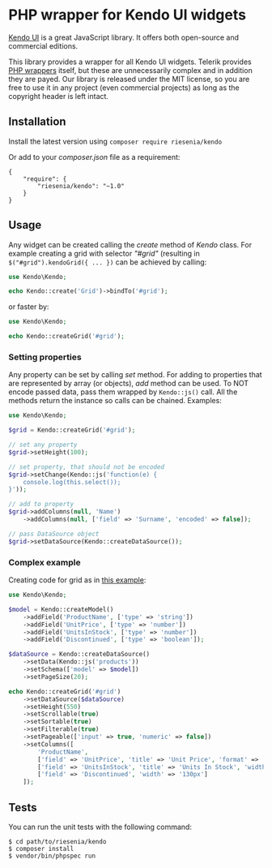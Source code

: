 # PHP wrapper for Kendo UI widgets

[Kendo UI](http://www.telerik.com/kendo-ui) is a great JavaScript library. It offers both open-source and commercial editions.

This library provides a wrapper for all Kendo UI widgets. Telerik provides [PHP wrappers](http://www.telerik.com/php-ui) itself,
but these are unnecessarily complex and in addition they are payed. Our library is released under the MIT license, so you are free
to use it in any project (even commercial projects) as long as the copyright header is left intact.

## Installation

Install the latest version using `composer require riesenia/kendo`

Or add to your *composer.json* file as a requirement:

    {
        "require": {
            "riesenia/kendo": "~1.0"
        }
    }

## Usage

Any widget can be created calling the *create* method of *Kendo* class. For example creating a grid with selector *"#grid"* (resulting
in `$("#grid").kendoGrid({ ... })` can be achieved by calling:

```php
use Kendo\Kendo; 

echo Kendo::create('Grid')->bindTo('#grid');
```

or faster by:

```php
use Kendo\Kendo; 

echo Kendo::createGrid('#grid');
```

### Setting properties

Any property can be set by calling *set* method. For adding to properties that are represented by array (or objects), *add* method
can be used. To NOT encode passed data, pass them wrapped by `Kendo::js()` call. All the methods return the instance so calls can be
chained. Examples:

```php
use Kendo\Kendo; 

$grid = Kendo::createGrid('#grid');

// set any property
$grid->setHeight(100);

// set property, that should not be encoded
$grid->setChange(Kendo::js('function(e) {
    console.log(this.select());
}'));

// add to property
$grid->addColumns(null, 'Name')
    ->addColumns(null, ['field' => 'Surname', 'encoded' => false]);

// pass DataSource object
$grid->setDataSource(Kendo::createDataSource());
```

### Complex example

Creating code for grid as in [this example](http://demos.telerik.com/kendo-ui/grid/local-data-binding "Grid - binding to local data"):

```php
use Kendo\Kendo; 

$model = Kendo::createModel()
    ->addField('ProductName', ['type' => 'string'])
    ->addField('UnitPrice', ['type' => 'number'])
    ->addField('UnitsInStock', ['type' => 'number'])
    ->addField('Discontinued', ['type' => 'boolean']);

$dataSource = Kendo::createDataSource()
    ->setData(Kendo::js('products'))
    ->setSchema(['model' => $model])
    ->setPageSize(20);

echo Kendo::createGrid('#grid')
    ->setDataSource($dataSource)
    ->setHeight(550)
    ->setScrollable(true)
    ->setSortable(true)
    ->setFilterable(true)
    ->setPageable(['input' => true, 'numeric' => false])
    ->setColumns([
        'ProductName',
        ['field' => 'UnitPrice', 'title' => 'Unit Price', 'format' => '{0:c}', 'width' => '130px'],
        ['field' => 'UnitsInStock', 'title' => 'Units In Stock', 'width' => '130px'],
        ['field' => 'Discontinued', 'width' => '130px']
    ]);
```

## Tests

You can run the unit tests with the following command:

    $ cd path/to/riesenia/kendo
    $ composer install
    $ vendor/bin/phpspec run